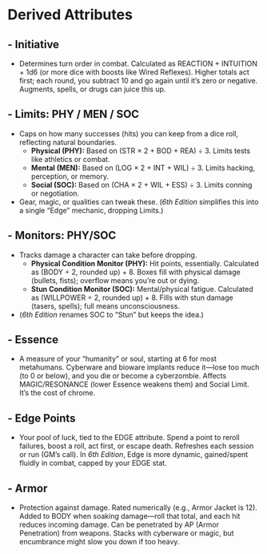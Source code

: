 # Derived Attributes

## - **Initiative**

- Determines turn order in combat. Calculated as REACTION + INTUITION + 1d6 (or more dice with boosts like Wired Reflexes). Higher totals act first; each round, you subtract 10 and go again until it’s zero or negative. Augments, spells, or drugs can juice this up.

## - **Limits: PHY / MEN / SOC**

- Caps on how many successes (hits) you can keep from a dice roll, reflecting natural boundaries.
  - **Physical (PHY):** Based on (STR × 2 + BOD + REA) ÷ 3. Limits tests like athletics or combat.
  - **Mental (MEN):** Based on (LOG × 2 + INT + WIL) ÷ 3. Limits hacking, perception, or memory.
  - **Social (SOC):** Based on (CHA × 2 + WIL + ESS) ÷ 3. Limits conning or negotiation.
- Gear, magic, or qualities can tweak these. (_6th Edition_ simplifies this into a single “Edge” mechanic, dropping Limits.)

## - **Monitors: PHY/SOC**

- Tracks damage a character can take before dropping.
  - **Physical Condition Monitor (PHY):** Hit points, essentially. Calculated as (BODY ÷ 2, rounded up) + 8. Boxes fill with physical damage (bullets, fists); overflow means you’re out or dying.
  - **Stun Condition Monitor (SOC):** Mental/physical fatigue. Calculated as (WILLPOWER ÷ 2, rounded up) + 8. Fills with stun damage (tasers, spells); full means unconsciousness.
- (_6th Edition_ renames SOC to “Stun” but keeps the idea.)

## - **Essence**

- A measure of your “humanity” or soul, starting at 6 for most metahumans. Cyberware and bioware implants reduce it—lose too much (to 0 or below), and you die or become a cyberzombie. Affects MAGIC/RESONANCE (lower Essence weakens them) and Social Limit. It’s the cost of chrome.

## - **Edge Points**

- Your pool of luck, tied to the EDGE attribute. Spend a point to reroll failures, boost a roll, act first, or escape death. Refreshes each session or run (GM’s call). In _6th Edition_, Edge is more dynamic, gained/spent fluidly in combat, capped by your EDGE stat.

## - **Armor**

- Protection against damage. Rated numerically (e.g., Armor Jacket is 12). Added to BODY when soaking damage—roll that total, and each hit reduces incoming damage. Can be penetrated by AP (Armor Penetration) from weapons. Stacks with cyberware or magic, but encumbrance might slow you down if too heavy.
